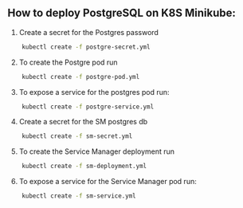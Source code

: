 ## How to deploy PostgreSQL on K8S Minikube:

1. Create a secret for the Postgres password
```sh
    kubectl create -f postgre-secret.yml
```

2. To create the Postgre pod run
```sh
    kubectl create -f postgre-pod.yml
```

3. To expose a service for the postgres pod run:
```sh
    kubectl create -f postgre-service.yml
```

4. Create a secret for the SM postgres db
```sh
    kubectl create -f sm-secret.yml
```

5. To create the Service Manager deployment run
```sh
    kubectl create -f sm-deployment.yml
```

6. To expose a service for the Service Manager pod run:
```sh
    kubectl create -f sm-service.yml
```
